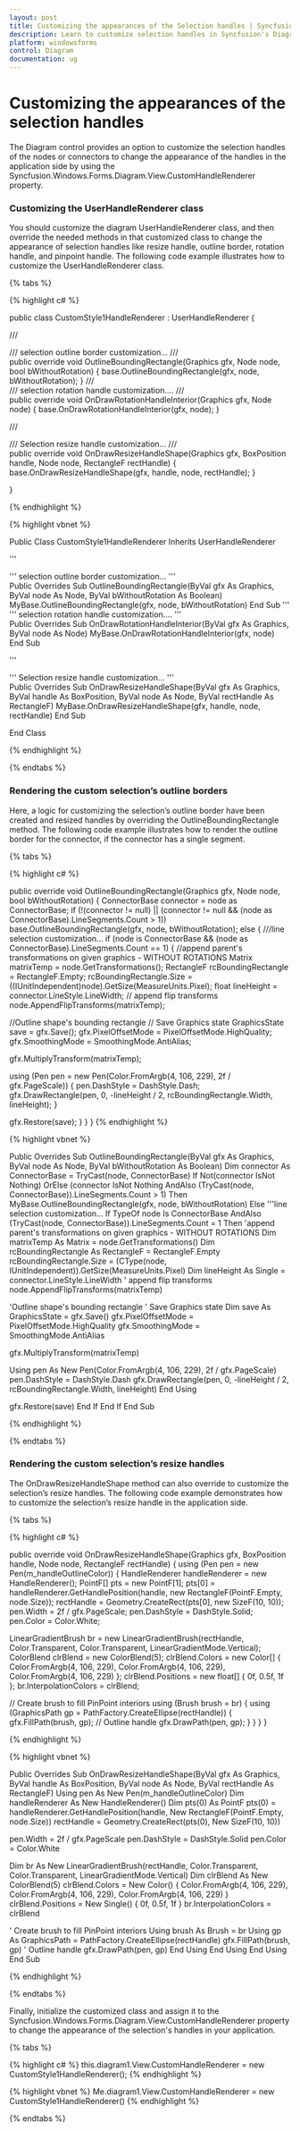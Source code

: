 ```yaml
---
layout: post
title: Customizing the appearances of the Selection handles | Syncfusion®
description: Learn to customize selection handles in Syncfusion's Diagram control using the CustomHandleRenderer property to enhance your application's visuals.
platform: windowsforms
control: Diagram
documentation: ug
---
```


# Customizing the appearances of the selection handles

The Diagram control provides an option to customize the selection handles of the nodes or connectors to change the appearance of the handles in the application side by using the Syncfusion.Windows.Forms.Diagram.View.CustomHandleRenderer property.

### Customizing the UserHandleRenderer class

You should customize the diagram UserHandleRenderer class, and then override the needed methods in that customized class to change the appearance of selection handles like resize handle, outline border, rotation handle, and pinpoint handle.
The following code example illustrates how to customize the UserHandleRenderer class.
 
{% tabs %}

{% highlight c# %}

public class CustomStyle1HandleRenderer : UserHandleRenderer
{

/// <summary>
/// selection outline border customization...
/// </summary>
public override void OutlineBoundingRectangle(Graphics gfx, Node node, bool bWithoutRotation)
{
base.OutlineBoundingRectangle(gfx, node, bWithoutRotation);
}
/// <summary>
/// selection rotation handle customization....
/// </summary>
public override void OnDrawRotationHandleInterior(Graphics gfx, Node node)
{
base.OnDrawRotationHandleInterior(gfx, node);
}

/// <summary>
/// Selection resize handle customization...
/// </summary>
public override void OnDrawResizeHandleShape(Graphics gfx, BoxPosition handle, Node node, RectangleF rectHandle)
{
base.OnDrawResizeHandleShape(gfx, handle, node, rectHandle);
}

}

{% endhighlight %}

{% highlight vbnet %}

Public Class CustomStyle1HandleRenderer
Inherits UserHandleRenderer

''' <summary>
''' selection outline border customization...
''' </summary>
Public Overrides Sub OutlineBoundingRectangle(ByVal gfx As Graphics, ByVal node As Node, ByVal bWithoutRotation As Boolean)
MyBase.OutlineBoundingRectangle(gfx, node, bWithoutRotation)
End Sub
''' <summary>
''' selection rotation handle customization....
''' </summary>
Public Overrides Sub OnDrawRotationHandleInterior(ByVal gfx As Graphics, ByVal node As Node)
MyBase.OnDrawRotationHandleInterior(gfx, node)
End Sub

''' <summary>
''' Selection resize handle customization...
''' </summary>
Public Overrides Sub OnDrawResizeHandleShape(ByVal gfx As Graphics, ByVal handle As BoxPosition, ByVal node As Node, ByVal rectHandle As RectangleF)
MyBase.OnDrawResizeHandleShape(gfx, handle, node, rectHandle)
End Sub

End Class
	
{% endhighlight %}

{% endtabs %}

### Rendering the custom selection’s outline borders

Here, a logic for customizing the selection’s outline border have been created and resized handles by overriding the OutlineBoundingRectangle method. The following code example illustrates how to render the outline border for the connector, if the connector has a single segment.

{% tabs %}

{% highlight c# %}

public override void OutlineBoundingRectangle(Graphics gfx, Node node, bool bWithoutRotation)
{
ConnectorBase connector = node as ConnectorBase;
if (!(connector != null) || (connector != null && (node as ConnectorBase).LineSegments.Count > 1))
base.OutlineBoundingRectangle(gfx, node, bWithoutRotation);
else
{
///line selection customization...
if (node is ConnectorBase && (node as ConnectorBase).LineSegments.Count == 1)
{
//append parent's transformations on given graphics - WITHOUT ROTATIONS
Matrix matrixTemp = node.GetTransformations();
RectangleF rcBoundingRectangle = RectangleF.Empty;
rcBoundingRectangle.Size = ((IUnitIndependent)node).GetSize(MeasureUnits.Pixel);
float lineHeight = connector.LineStyle.LineWidth;
// append flip transforms
node.AppendFlipTransforms(matrixTemp);

//Outline shape's bounding rectangle
// Save Graphics state
GraphicsState save = gfx.Save();
gfx.PixelOffsetMode = PixelOffsetMode.HighQuality;
gfx.SmoothingMode = SmoothingMode.AntiAlias;

gfx.MultiplyTransform(matrixTemp);

using (Pen pen = new Pen(Color.FromArgb(4, 106, 229), 2f / gfx.PageScale))
{
pen.DashStyle = DashStyle.Dash;
gfx.DrawRectangle(pen, 0, -lineHeight / 2, rcBoundingRectangle.Width, lineHeight);
}

gfx.Restore(save);
}
}
}
{% endhighlight %}

{% highlight vbnet %}

Public Overrides Sub OutlineBoundingRectangle(ByVal gfx As Graphics, ByVal node As Node, ByVal bWithoutRotation As Boolean)
Dim connector As ConnectorBase = TryCast(node, ConnectorBase)
If Not(connector IsNot Nothing) OrElse (connector IsNot Nothing AndAlso (TryCast(node, ConnectorBase)).LineSegments.Count > 1) Then
MyBase.OutlineBoundingRectangle(gfx, node, bWithoutRotation)
Else
'''line selection customization...
If TypeOf node Is ConnectorBase AndAlso (TryCast(node, ConnectorBase)).LineSegments.Count = 1 Then
'append parent's transformations on given graphics - WITHOUT ROTATIONS
Dim matrixTemp As Matrix = node.GetTransformations()
Dim rcBoundingRectangle As RectangleF = RectangleF.Empty
rcBoundingRectangle.Size = (CType(node, IUnitIndependent)).GetSize(MeasureUnits.Pixel)
Dim lineHeight As Single = connector.LineStyle.LineWidth
' append flip transforms
node.AppendFlipTransforms(matrixTemp)

'Outline shape's bounding rectangle
' Save Graphics state
Dim save As GraphicsState = gfx.Save()
gfx.PixelOffsetMode = PixelOffsetMode.HighQuality
gfx.SmoothingMode = SmoothingMode.AntiAlias

gfx.MultiplyTransform(matrixTemp)

Using pen As New Pen(Color.FromArgb(4, 106, 229), 2f / gfx.PageScale)
pen.DashStyle = DashStyle.Dash
gfx.DrawRectangle(pen, 0, -lineHeight / 2, rcBoundingRectangle.Width, lineHeight)
End Using

gfx.Restore(save)
End If
End If
End Sub

{% endhighlight %}

{% endtabs %}

### Rendering the custom selection’s resize handles

The OnDrawResizeHandleShape method can also override to customize the selection’s resize handles. The following code example demonstrates how to customize the selection’s resize handle in the application side.

{% tabs %}

{% highlight c# %}

public override void OnDrawResizeHandleShape(Graphics gfx, BoxPosition handle, Node node, RectangleF rectHandle)
{
using (Pen pen = new Pen(m_handleOutlineColor))
{
HandleRenderer handleRenderer = new HandleRenderer();
PointF[] pts = new PointF[1];
pts[0] = handleRenderer.GetHandlePosition(handle, new RectangleF(PointF.Empty, node.Size));
rectHandle = Geometry.CreateRect(pts[0], new SizeF(10, 10));
pen.Width = 2f / gfx.PageScale;
pen.DashStyle = DashStyle.Solid;
pen.Color = Color.White;

LinearGradientBrush br = new LinearGradientBrush(rectHandle, Color.Transparent, Color.Transparent, LinearGradientMode.Vertical);
ColorBlend clrBlend = new ColorBlend(5);
clrBlend.Colors = new Color[] { Color.FromArgb(4, 106, 229), Color.FromArgb(4, 106, 229), Color.FromArgb(4, 106, 229) };
clrBlend.Positions = new float[] { 0f, 0.5f, 1f };
br.InterpolationColors = clrBlend;

// Create brush to fill PinPoint interiors
using (Brush brush = br)
{
using (GraphicsPath gp = PathFactory.CreateEllipse(rectHandle))
{
gfx.FillPath(brush, gp);
// Outline handle
gfx.DrawPath(pen, gp);
}
}
}
}

{% endhighlight %}

{% highlight vbnet %}

Public Overrides Sub OnDrawResizeHandleShape(ByVal gfx As Graphics, ByVal handle As BoxPosition, ByVal node As Node, ByVal rectHandle As RectangleF)
Using pen As New Pen(m_handleOutlineColor)
Dim handleRenderer As New HandleRenderer()
Dim pts(0) As PointF
pts(0) = handleRenderer.GetHandlePosition(handle, New RectangleF(PointF.Empty, node.Size))
rectHandle = Geometry.CreateRect(pts(0), New SizeF(10, 10))

pen.Width = 2f / gfx.PageScale
pen.DashStyle = DashStyle.Solid
pen.Color = Color.White

Dim br As New LinearGradientBrush(rectHandle, Color.Transparent, Color.Transparent, LinearGradientMode.Vertical)
Dim clrBlend As New ColorBlend(5)
clrBlend.Colors = New Color() { Color.FromArgb(4, 106, 229), Color.FromArgb(4, 106, 229), Color.FromArgb(4, 106, 229) }
clrBlend.Positions = New Single() { 0f, 0.5f, 1f }
br.InterpolationColors = clrBlend

' Create brush to fill PinPoint interiors
Using brush As Brush = br
Using gp As GraphicsPath = PathFactory.CreateEllipse(rectHandle)
gfx.FillPath(brush, gp)
' Outline handle
gfx.DrawPath(pen, gp)
End Using
End Using
End Using
End Sub

{% endhighlight %}

{% endtabs %}


Finally, initialize the customized class and assign it to the Syncfusion.Windows.Forms.Diagram.View.CustomHandleRenderer property to change the appearance of the selection's handles in your application.

{% tabs %}

{% highlight c# %}
this.diagram1.View.CustomHandleRenderer = new CustomStyle1HandleRenderer();
{% endhighlight %}

{% highlight vbnet %}
Me.diagram1.View.CustomHandleRenderer = new CustomStyle1HandleRenderer()
{% endhighlight %}

{% endtabs %}
